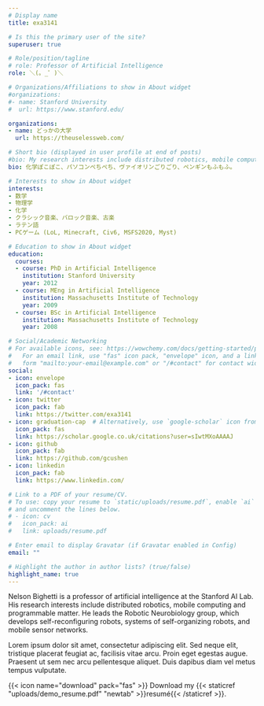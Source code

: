 ```yaml
---
# Display name
title: exa3141

# Is this the primary user of the site?
superuser: true

# Role/position/tagline
# role: Professor of Artificial Intelligence
role: ＼(。_゜)＼

# Organizations/Affiliations to show in About widget
#organizations:
#- name: Stanford University
#  url: https://www.stanford.edu/

organizations:
- name: どっかの大学
  url: https://theuselessweb.com/

# Short bio (displayed in user profile at end of posts)
#bio: My research interests include distributed robotics, mobile computing and programmable matter.
bio: 化学ぽこぽこ、パソコンぺちぺち、ヴァイオリンごりごり、ペンギンもふもふ。

# Interests to show in About widget
interests:
- 数学
- 物理学
- 化学
- クラシック音楽、バロック音楽、古楽
- ラテン語
- PCゲーム (LoL, Minecraft, Civ6, MSFS2020, Myst)

# Education to show in About widget
education:
  courses:
  - course: PhD in Artificial Intelligence
    institution: Stanford University
    year: 2012
  - course: MEng in Artificial Intelligence
    institution: Massachusetts Institute of Technology
    year: 2009
  - course: BSc in Artificial Intelligence
    institution: Massachusetts Institute of Technology
    year: 2008

# Social/Academic Networking
# For available icons, see: https://wowchemy.com/docs/getting-started/page-builder/#icons
#   For an email link, use "fas" icon pack, "envelope" icon, and a link in the
#   form "mailto:your-email@example.com" or "/#contact" for contact widget.
social:
- icon: envelope
  icon_pack: fas
  link: '/#contact'
- icon: twitter
  icon_pack: fab
  link: https://twitter.com/exa3141
- icon: graduation-cap  # Alternatively, use `google-scholar` icon from `ai` icon pack
  icon_pack: fas
  link: https://scholar.google.co.uk/citations?user=sIwtMXoAAAAJ
- icon: github
  icon_pack: fab
  link: https://github.com/gcushen
- icon: linkedin
  icon_pack: fab
  link: https://www.linkedin.com/

# Link to a PDF of your resume/CV.
# To use: copy your resume to `static/uploads/resume.pdf`, enable `ai` icons in `params.toml`, 
# and uncomment the lines below.
# - icon: cv
#   icon_pack: ai
#   link: uploads/resume.pdf

# Enter email to display Gravatar (if Gravatar enabled in Config)
email: ""

# Highlight the author in author lists? (true/false)
highlight_name: true
---
```


Nelson Bighetti is a professor of artificial intelligence at the Stanford AI Lab. His research interests include distributed robotics, mobile computing and programmable matter. He leads the Robotic Neurobiology group, which develops self-reconfiguring robots, systems of self-organizing robots, and mobile sensor networks.

Lorem ipsum dolor sit amet, consectetur adipiscing elit. Sed neque elit, tristique placerat feugiat ac, facilisis vitae arcu. Proin eget egestas augue. Praesent ut sem nec arcu pellentesque aliquet. Duis dapibus diam vel metus tempus vulputate.

{{< icon name="download" pack="fas" >}} Download my {{< staticref "uploads/demo_resume.pdf" "newtab" >}}resumé{{< /staticref >}}.
